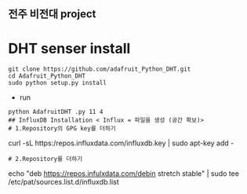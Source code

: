 ## 전주 비전대 project
# DHT senser install
```
git clone https://github.com/adafruit_Python_DHT.git
cd Adafruit_Python_DHT
sudo python setup.py install
```
- run
```
python AdafruitDHT .py 11 4
## InfluxDB Installation < Influx = 파일을 생성 (공간 확보)>
# 1.Repository의 GPG key를 더하기
```
curl -sL https:/repos.influxdata.com/influxdb.key | sudo apt-key add -
```
# 2.Repository를 더하기
```
echo "deb https://repos.infulxdata.com/debin stretch stable" | sudo tee /etc/pat/sources.list.d/influxdb.list
```

